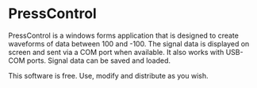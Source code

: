 PressControl
============
PressControl is a windows forms application that is designed to create waveforms of data between 100 and -100.
The signal data is displayed on screen and sent via a COM port when available. It also works with USB-COM ports.
Signal data can be saved and loaded.

This software is free. Use, modify and distribute as you wish.
